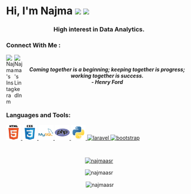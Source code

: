 # Hi, I'm Najma <img src="https://media.giphy.com/media/hvRJCLFzcasrR4ia7z/giphy.gif" width=25> ![](https://visitor-badge.glitch.me/badge?page_id=itsmeshibintmz.itsmeshibintmz&style=default)
<h3 align="center">High interest in Data Analytics. </h3>
<div align="center"> 

</div>
<h3>Connect With Me :</h3>
<p align="left">
<a href="https://www.instagram.com/najmasyarifarr/">
  <img align="left" alt="Najma's Instagram" width="22px" src="https://raw.githubusercontent.com/rahuldkjain/github-profile-readme-generator/master/src/images/icons/Social/instagram.svg" />
</a>
<a href="https://www.linkedin.com/in/najmaasr/">
  <img align="left" alt="Najma's LinkedIn" width="22px" src="https://raw.githubusercontent.com/peterthehan/peterthehan/master/assets/linkedin.svg](https://github.com/dheereshagrwal/colored-icons/blob/master/public/icons/linkedin/linkedin.svg" />
</a>
<br />
</h1>
<div>
<p align='center'><em><b>Coming together is a beginning; keeping together is progress; working together is success.</b></em>
<br/>
 <em><b>- Henry Ford</b></em>
<br><br/>
</div>
<br>
<h3>Languages and Tools:</h3>
<p>
  <a href="https://www.w3.org/html/" target="_blank"> <img src="https://raw.githubusercontent.com/devicons/devicon/master/icons/html5/html5-original-wordmark.svg" alt="html5" width="40" height="40"/> </a> 
  <a href="https://www.w3schools.com/css/" target="_blank"> <img src="https://raw.githubusercontent.com/devicons/devicon/master/icons/css3/css3-original-wordmark.svg" alt="css3" width="40" height="40"/> </a> 
  <a href="https://www.mysql.com/" target="_blank"> <img src="https://raw.githubusercontent.com/devicons/devicon/master/icons/mysql/mysql-original-wordmark.svg" alt="mysql" width="40" height="40"/> </a> 
  <a href="https://www.php.net" target="_blank"> <img src="https://raw.githubusercontent.com/devicons/devicon/master/icons/php/php-original.svg" alt="php" width="40" height="40"/> </a> 
  <a href="https://www.python.org" target="_blank"> <img src="https://raw.githubusercontent.com/devicons/devicon/master/icons/python/python-original.svg" alt="python" width="40" height="40"/> </a>
  <a href="https://laravel.com/" target="_blank"> <img src="https://laravel.com/img/logomark.min.svg" alt="laravel" width="40" height="40"/> </a>
  <a href="https://getbootstrap.com/docs/5.2/getting-started/introduction/" target="_blank"> <img src="https://cdn.jsdelivr.net/gh/devicons/devicon/icons/bootstrap/bootstrap-original.svg" alt="bootstrap" width="40" height="40" /></a>
</p>
<br>
<div align="center">
<p align="center"> <a href="https://github.com/ryo-ma/github-profile-trophy"><img src="https://github-profile-trophy.vercel.app/?username=fatihabdi&theme=discord" alt="najmaasr" /></a></p>
<p><img align="center" src="https://github-readme-stats.vercel.app/api/top-langs?username=najmaasr&show_icons=true&locale=en&layout=compact&theme=dark" alt="najmaasr" /></p>
<p>&nbsp;<img align="center" src="https://github-readme-stats.vercel.app/api?username=najmaasr&theme=dark&show_icons=true" alt="najmaasr" /></p>
<div align="center">
</div>
</div>
